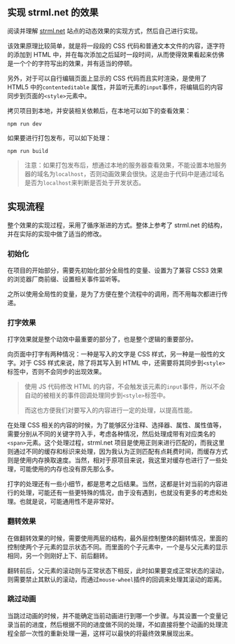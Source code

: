 ## 实现 strml.net 的效果

阅读并理解 [strml.net](http://strml.net/) 站点的动态效果的实现方式，然后自己进行实现。

该效果原理比较简单，就是将一段段的 CSS 代码和普通文本文件的内容，逐字符的添加到 HTML 中，并在每次添加之后延时一段时间，从而使得效果看起来仿佛是一个个的字符写出的效果，并有适当的停顿。

另外，对于可以自行编辑页面上显示的 CSS 代码而且实时渲染，是使用了 HTML5 中的`contenteditable` 属性，并监听元素的`input`事件，将编辑后的内容同步到页面的`<style>`元素中。

拷贝项目到本地，并安装相关依赖后，在本地可以如下的查看效果：

```shell
npm run dev
```

如果要进行打包发布，可以如下处理：

```shell
npm run build
```

> 注意：如果打包发布后，想通过本地的服务器查看效果，不能设置本地服务器的域名为`localhost`，否则动画效果会很快。这是由于代码中是通过域名是否为`localhost`来判断是否处于开发状态。

## 实现流程

整个效果的实现过程，采用了循序渐进的方式。整体上参考了 strml.net 的结构，并在实际的实现中做了适当的修改。

### 初始化

在项目的开始部分，需要先初始化部分全局性的变量、设置为了兼容 CSS3 效果的浏览器厂商前缀、设置相关事件监听等。

之所以使用全局性的变量，是为了方便在整个流程中的调用，而不用每次都进行传递。

### 打字效果

打字效果就是整个动效中最重要的部分了，也是整个逻辑的重要部分。

向页面中打字有两种情况：一种是写入的文字是 CSS 样式，另一种是一般性的文字。对于 CSS 样式来说，除了将其写入到 HTML 中，还需要将其同步到`<style>`标签中，否则不会同步的出现效果。

> 使用 JS 代码修改 HTML 的内容，不会触发该元素的`input`事件，所以不会自动的被相关的事件回调处理同步到`<style>`标签中。
>
> 而这也方便我们对要写入的内容进行一定的处理，以提高性能。

在处理 CSS 相关的内容的时候，为了能够区分注释、选择器、属性、属性值等，需要分别从不同的关键字符入手，考虑各种情况，然后处理成带有对应类名的`<span>`元素。这个处理过程，strml.net 项目是使用正则来进行匹配的，而我这里则通过不同的缓存和标识来处理，因为我认为正则匹配有点耗费时间，而缓存方式则是使用内存换取速度。当然，相对于原项目来说，我这里对缓存也进行了一些处理，可能使用的内存也没有原先那么多。

打字的处理还有一些小细节，都是思考之后结果。当然，这都是针对当前的内容进行的处理，可能还有一些更特殊的情况，由于没有遇到，也就没有更多的考虑和处理。也就是说，可能通用性不是非常好。

### 翻转效果

在做翻转效果的时候，需要使用两层的结构，最外层控制整体的翻转情况，里面的控制使两个子元素的显示状态不同。而里面的个子元素中，一个是与父元素的显示相同，另一个则刚好上下、前后翻转。

翻转前后，父元素的滚动则与正常状态下相反，此时如果要变成正常状态的滚动，则需要禁止其默认的滚动，而通过`mouse-wheel`插件的回调来处理其滚动的距离。

### 跳过动画

当跳过动画的时候，并不能确定当前动画进行到哪一个步骤。与其设置一个变量记录当前的进度，然后根据不同的进度做不同的处理，不如直接将整个动画的处理流程全部一次性的重新处理一遍，这样可以最快的将最终效果展现出来。
